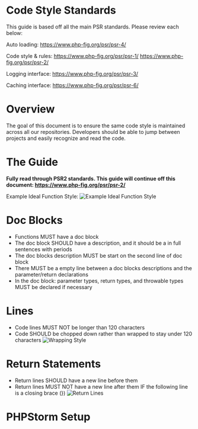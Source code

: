 # Code Style Standards

This guide is based off all the main PSR standards. Please review each below:

Auto loading:
<https://www.php-fig.org/psr/psr-4/>

Code style & rules:
<https://www.php-fig.org/psr/psr-1/>
<https://www.php-fig.org/psr/psr-2/>

Logging interface:
<https://www.php-fig.org/psr/psr-3/>

Caching interface:
<https://www.php-fig.org/psr/psr-6/>

# Overview

The goal of this document is to ensure the same code style is maintained across all our repositories.
Developers should be able to jump between projects and easily recognize and read the code.

# The Guide

**Fully read through PSR2 standards. This guide will continue off this document: <https://www.php-fig.org/psr/psr-2/>**

Example Ideal Function Style:
![Example Ideal Function Style](https://i.imgur.com/aOnJUB4.png)

# Doc Blocks

- Functions MUST have a doc block
- The doc block SHOULD have a description, and it should be a in full sentences with periods
- The doc blocks description MUST be start on the second line of doc block
- There MUST be a empty line between a doc blocks descriptions and the parameter/return declarations
- In the doc block: parameter types, return types, and throwable types MUST be declared if necessary

# Lines

- Code lines MUST NOT be longer than 120 characters
- Code SHOULD be chopped down rather than wrapped to stay under 120 characters
![Wrapping Style](https://i.imgur.com/DIO1oSR.png)
 
# Return Statements

- Return lines SHOULD have a new line before them
- Return lines MUST NOT have a new line after them IF the following line is a closing brace (})
![Return Lines](https://i.imgur.com/wzxqoze.png)

# PHPStorm Setup